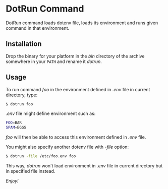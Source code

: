 # DotRun Command

DotRun command loads dotenv file, loads its environment and runs given command in that environment.

## Installation

Drop the binary for your platform in the *bin* directory of the archive somewhere in your `PATH` and rename it *dotrun*.

## Usage

To run command *foo* in the environment defined in *.env* file in current directory, type:

```bash
$ dotrun foo
```

*.env* file might define environment such as:

```bash
FOO=BAR
SPAM=EGGS
```

*foo* will then be able to access this environment defined in *.env* file.

You might also specify another dotenv file with *-file* option:

```bash
$ dotrun -file /etc/foo.env foo
```

This way, *dotrun* won't load environment in *.env* file in current directory but in specified file instead.

*Enjoy!*
